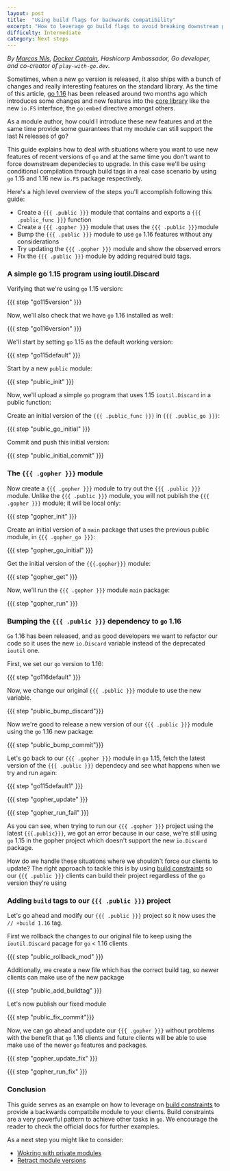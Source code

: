 ```yaml
---
layout: post
title:  "Using build flags for backwards compatibility"
excerpt: "How to leverage go build flags to avoid breaking downstream projects "
difficulty: Intermediate
category: Next steps
---
```


_By [Marcos Nils](https://twitter.com/marcosnils), [Docker Captain](https://www.docker.com/captains/marcos-lilljedahl), Hashicorp Ambassador, Go developer, and co-creator of `play-with-go.dev`._

Sometimes, when a new `go` version is released, it also ships with a bunch of changes and really interesting features on the standard library.
As the time of this article, [go 1.16](https://golang.org/doc/go1.16) has been released around two months ago which introduces some changes and
new features into the [core library](https://golang.org/doc/go1.16#library) like the new `io.FS` interface, the `go:embed` directive amongst others.

As a module author, how could I introduce these new features and at the same time provide some guarantees that
my module can still support the last N releases of go?

This guide explains how to deal with situations where you want to use new features of recent versions of `go`
and at the same time you don't want to force downstream dependecies to upgrade. In this case we'll be using
conditional compilation through build tags in a real case scenario by using `go` 1.15 and 1.16 new `io.FS`
package respectively.

Here's a high level overview of the steps you'll accomplish following this guide:

- Create a `{{{ .public }}}` module that contains and exports a `{{{ .public_func }}}` function
- Create a `{{{ .gopher }}}` module that uses the `{{{ .public }}}`module
- Bump the `{{{ .public }}}` module to use `go` 1.16 features without any considerations
- Try updating the `{{{ .gopher }}}` module and show the observed errors
- Fix the `{{{ .public }}}` module by adding required buid tags.


### A simple go 1.15 program using ioutil.Discard

Verifying that we're using `go` 1.15 version:

{{{ step "go115version" }}}

Now, we'll also check that we have `go` 1.16 installed as well:

{{{ step "go116version" }}}


We'll start by setting `go` 1.15 as the default working version:

{{{ step "go115default" }}}

Start by a new `public` module:

{{{ step "public_init" }}}

Now, we'll upload a simple `go` program that uses 1.15 `ioutil.Discard` in a public function:

Create an initial version of the `{{{ .public_func }}}` in `{{{ .public_go }}}`:

{{{ step "public_go_initial" }}}

Commit and push this initial version:

{{{ step "public_initial_commit" }}}

### The `{{{ .gopher }}}` module

Now create a `{{{ .gopher }}}` module to try out the `{{{ .public }}}` module. Unlike
the `{{{ .public }}}` module, you will not publish the `{{{ .gopher }}}` module; it
will be local only:

{{{ step "gopher_init" }}}

Create an initial version of a `main` package that uses the previous public module, in `{{{ .gopher_go }}}`:

{{{ step "gopher_go_initial" }}}


Get the initial version of the `{{{.gopher}}}` module:

{{{ step "gopher_get" }}}

Now, we'll run the `{{{ .gopher }}}` module `main` package:

{{{ step "gopher_run" }}}


### Bumping the `{{{ .public }}}` dependency to `go` 1.16

`Go` 1.16 has been released, and as good developers we want to refactor our
code so it uses the new `io.Discard` variable instead of the deprecated `ioutil` one.


First, we set our `go` version to 1.16:

{{{ step "go116default" }}}

Now, we change our original `{{{ .public }}}` module to use the new variable.

{{{ step "public_bump_discard"}}}


Now we're good to release a new version of our `{{{ .public }}}` module
using the `go` 1.16 new package:

{{{ step "public_bump_commit"}}}


Let's go back to our `{{{ .gopher }}}` module in `go` 1.15, fetch the latest
version of the `{{{ .public }}}` dependecy and see what happens when we try and
run again:

{{{ step "go115default1" }}}

{{{ step "gopher_update" }}}

{{{ step "gopher_run_fail" }}}

As you can see, when trying to run our `{{{ .gopher }}}` project using the
latest `{{{.public}}}`, we got an error because in our case, we're still using
`go` 1.15 in the gopher project which doesn't support the new `io.Discard`
package.

How do we handle these situations where we shouldn't force our clients to update?
The right approach to tackle this is by using [build constraints](https://pkg.go.dev/go/build#hdr-Build_Constraints) so our `{{{ .public }}}`
clients can build their project regardless of the `go` version they're using


### Adding `build` tags to our `{{{ .public }}}` project

Let's go ahead and modify our `{{{ .public }}}` project so it now uses the
`// +build 1.16` tag.

First we rollback the changes to our original file to keep using the `ioutil.Discard`
pacage for `go` < 1.16 clients

{{{ step "public_rollback_mod" }}}

Additionally, we create a new file which has the correct build tag, so
newer clients can make use of the new package

{{{ step "public_add_buildtag" }}}

Let's now publish our fixed module

{{{ step "public_fix_commit"}}}


Now, we can go ahead and update our `{{{ .gopher }}}` without problems with the
benefit that `go` 1.16 clients and future clients will be able to use make
use of the newer `go` features and packages.

{{{ step "gopher_update_fix" }}}

{{{ step "gopher_run_fix" }}}


### Conclusion

This guide serves as an example on how to leverage on [build constraints](https://pkg.go.dev/go/build#hdr-Build_Constraints)
to provide a backwards compatbile module to your clients. Build constraints are a very
powerful pattern to achieve other tasks in `go`. We encourage the reader to check the official docs
for further examples.

As a next step you might like to consider:

* [Wokring with private modules](/working-with-private-modules_go115_en/)
* [Retract module versions](/retract-module-versions_go116_en/)
